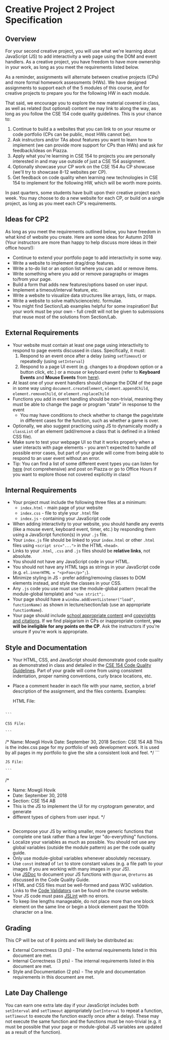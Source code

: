 # Creative Project 2 Project Specification
## Overview
For your second creative project, you will use what we're learning about JavaScript (JS) to
add interactivity a web page using the DOM and event handlers. As a creative project, you have 
freedom to have more ownership in your work, as long as you meet the requirements listed below.

As a reminder, assignments will alternate between creative projects (CPs) and more formal homework
assessments (HWs). We have designed assignments to support each of the 5 modules of this
course, and for creative projects to prepare you for the following HW in each module.

That said, we encourage you to explore the new material covered in class, as well as
related (but optional) content we may link to along the way, as
long as you follow the CSE 154 code quality guidelines. This is your chance to:

1. Continue to build a a websites that you can link to on your resume or code 
   portfolio (CPs can be public, most HWs cannot be).
2. Ask instructors and/or TAs about features you want to learn how to implement (we can
   provide more support for CPs than HWs) and ask for feedback/ideas on Piazza.
3. Apply what you're learning in CSE 154 to projects you are personally interested in and
   may use outside of just a CSE 154 assignment.
4. Optionally showcase your CP work on the CSE 154 Au CP showcase (we'll try to showcase 8-12
   websites per CP).
5. Get feedback on code quality when learning new technologies in CSE 154 to implement for
   the following HW, which will be worth more points.

In past quarters, some students have built upon their creative project each week. You may
choose to do a new website for each CP, or build on a single project, as long as you meet
each CP's requirements.

## Ideas for CP2
As long as you meet the requirements outlined below, you have freedom in what kind of
website you create. Here are some ideas for Autumn 2018 (Your instructors are more than
happy to help discuss more ideas in their office hours!):
* Continue to extend your portfolio page to add interactivity in some way. 
* Write a website to implement drag/drop features.
* Write a to-do list or an option list where you can add or remove items.
* Write something where you add or remove paragraphs or images to/from your page.
* Build a form that adds new features/options based on user input.
* Implement a timeout/interval feature, etc. 
* Write a website to visualize data structures like arrays, lists, or maps.
* Write a website to solve math/science/etc. formulae.
* You might find Section/Lab examples helpful for some inspiration! But your work must be your own - full credit will not be given to submissions that reuse most of the solutions from Section/Lab.

## External Requirements
* Your website must contain at least one page using interactivity to respond to page
  events discussed in class. Specifically, it must:
  1. Respond to an event once after a delay (using `setTimeout`) or repeatedly  (using `setInterval`)
  2. Respond to a page UI event (e.g. changes to a dropdown option or a button click, etc.) or a
     mouse or keyboard event (refer to **Keyboard Events** and **Mouse Events** from
     [here](https://developer.mozilla.org/en-US/docs/Web/Events)). 
* At least one of your event handlers should change the DOM of the page in some way using `document.createElement`, `element.appendChild`, `element.removeChild`, or `element.replaceChild` 
* Functions you add in event handling should be non-trivial, meaning they must be able to change the page or program "state" in response to the event
	* You may have conditions to check whether to change the page/state in different cases for the function, such as whether a game is over.
* Optionally, we also suggest practicing using JS to dynamically modify a `classList` of an element (add/remove a class that is defined in a linked CSS file).
* Make sure to test your webpage UI so that it works properly when a user interacts with page elements - you aren't expected to handle _all_ possible error cases, but part of your grade will come from being able to respond to an user event without an error.
* Tip: You can find a list of some different event types you can listen for 
  [here](https://developer.mozilla.org/en-US/docs/Web/Events) (not comprehensive) and post on 
  Piazza or go to Office Hours if you want to explore those not covered explicitly in class!

## Internal Requirements
* Your project must include the following three files at a minimum:
  * `index.html` - main page of your website
  * `index.css` - file to style your `.html` file
  * `index.js` - containing your JavaScript code 
* When adding interactivity to your website, you should handle any events (like a mouse event, keyboard event, timer, etc.) 
  by responding them using a JavaScript function(s) in your `.js` file. 
* Your `index.js` file should be linked to your `index.html` or other `.html` files using 
   `<script src="...">` in the HTML `<head>`.
* Links to your `.html`,  `.css` and `.js` files should be **relative links**, not absolute. 
* You should not have any JavaScript code in your HTML.
* You should not have any HTML tags as strings in your JavaScript code (e.g. `el.innerHTML = "<p>Foo</p>";`).
* Minimize styling in JS - prefer adding/removing classes to DOM elements instead, and
  style the classes in your CSS.
* Any `.js` code you use must use the module-global pattern (recall the module-global template) and `"use strict";`.
* Your page should have a `window.addEventListener("load", functionName)` as shown in lecture/section/lab (use an appropriate `functionName`).
* Your page should include 
  [school appropriate content](https://courses.cs.washington.edu/courses/cse154/18au/syllabus/conduct.html#content) 
  and [copyrights and citations](https://courses.cs.washington.edu/courses/cse154/18au/syllabus/conduct.html#copyright). 
  If we find plaigarism in CPs or inappropriate content, **you will be ineligible for any points on the CP**. Ask the 
  instructors if you're unsure  if you're work is appropriate.

## Style and Documentation
* Your HTML, CSS, and JavaScript should demonstrate good code quality as demonstrated in class and
  detailed in the [CSE 154 Code Quality Guidelines](https://courses.cs.washington.edu/courses/cse154/18au/resources/styleguide/index.html). 
  Part of your grade will come from using consistent indentation, proper naming conventions, curly brace locations, etc. 
* Place a comment header in each file with your name, section, a brief description of the assignment, and the files contents. Examples: 

    HTML File: 

    ```
<!--
     Name: Mowgli Hovik 
     Date: September 30, 2018
     Section: CSE 154 AB
     This is the index.html page for my portfolio of web development work. It includes links to side 
     projects I have done during CSE 154, including an AboutMe page, a blog template, and 
     a crytogram generator.
-->
    ```

    CSS File: 

    ```
/*
  Name: Mowgli Hovik
  Date: September 30, 2018
  Section: CSE 154 AB
  This is the index.css page for my portfolio of web development work. 
  It is used by all pages in my portfolio to give the site a consistent look and feel. 
*/
    ```

    JS File: 

    ```
/*
 * Name: Mowgli Hovik
 * Date: September 30, 2018
 * Section: CSE 154 AB
 * This is the JS to implement the UI for my cryptogram generator, and generate
 * different types of ciphers from user input.
 */
    ```
* Decompose your JS by writing smaller, more generic functions that complete one task rather than a few larger "do-everything" functions. 
* Localize your variables as much as possible. You should not use any global variables (outside the module pattern) as per the code quality guide. 
* Only use module-global variables whenever absolutely necessary. 
* Use `const` instead of `let` to store constant values (e.g. a file path to your images if
  you are working with many images in your JS).
* Use [JSDoc](http://usejsdoc.org/) to document your JS functions with `@param`, `@returns` as discussed in the Code Quality Guide.
* HTML and CSS files must be well-formed and pass W3C validation. 
  Links to the [Code Validators](https://courses.cs.washington.edu/courses/cse154/18au/resources/index.html#validators)
  can be found on the course website.
* Your JS code must pass [JSLint](https://oxford.cs.washington.edu/cse154/jslint/) with no errors. 
* To keep line lengths manageable, do not place more than one block element on the same line or begin a block element past the 100th character on a line.

## Grading
This CP will be out of 8 points and will likely be distributed as: 
* External Correctness (3 pts) - The external requirements listed in this document are met. 
* Internal Correctness (3 pts) - The internal requirements listed in this document are met. 
* Style and Documentation (2 pts) - The style and documentation requirements in this document are met.  

## Late Day Challenge
You can earn one extra late day if your JavaScript includes both `setInterval` and `setTimeout` appropriately (`setInterval` to repeat a function, `setTimeout` to execute the function exactly once after a delay). These may not execute the same function and the functions must be non-trivial (e.g. it must be possible that your page or module-global JS variables are updated as a result of the function).
